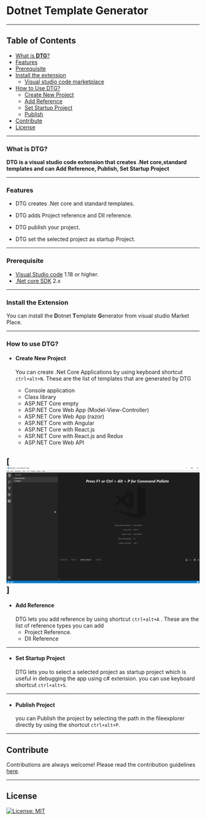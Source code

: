# **D**otnet **T**emplate **G**enerator

---


## Table of Contents
* [What is **DTG**?](#what-is-DTG)
* [Features](#features)
* [Prerequisite](#prerequisite)
* [Install the extension](#install-the-extension)
    * [Visual studio code marketplace](#visual-studio-code-marketplace)
* [How to Use DTG?](#how-to-use-DTG)
    * [Create New Project](#Create-New-Project)
    * [Add Reference](#Add-Reference)
    * [Set Startup Project](#Set-Startup-Project)
    * [Publish](#Publish)
* [Contribute](#contribute)
* [License](#license)

---

### **What is DTG?**
**DTG is a visual studio code extension that creates .Net core,standard templates and can Add Reference, Publish, Set Startup Project**

---

### **Features**
- DTG creates .Net core and standard templates.

- DTG adds Project reference and Dll reference.

- DTG publish your project.

- DTG set the selected project as startup Project.


    
---

### **Prerequisite**
  - [Visual Studio code](https://code.visualstudio.com/download) 1.18 or higher.
  - [.Net core SDK](https://www.microsoft.com/net/download/windows) 2.x
  
---

### **Install the Extension**

You can install the **D**otnet **T**emplate **G**enerator from visual studio Market Place.

---

### **How to use DTG?**

- #### Create New Project
   You can create .Net Core Applications by using keyboard shortcut `ctrl+alt+N`. These are the list of templates that are generated by DTG

    - Console application
    - Class library
    - ASP.NET Core empty
    - ASP.NET Core Web App (Model-View-Controller)
    - ASP.NET Core Web App (razor)
    - ASP.NET Core with Angular
    - ASP.NET Core with React.js
    - ASP.NET Core with React.js and Redux
    - ASP.NET Core Web API
   
[![adsfdsf](./Media/newProject.gif)]
---

- #### Add Reference
  DTG lets you add reference by using shortcut `ctrl+alt+A` . These are the list of reference types you can add
    - Project Reference.
    - Dll Reference

---

- #### Set Startup Project
   DTG lets you to select a selected project as startup project which is useful in debugging the app using c# extension. you can use keyboard shortcut `ctrl+alt+S`. 


---

- #### Publish Project
  you can Publish the project by selecting the path in the fileexplorer directly by using the shortcut `ctrl+alt+P`.
    
---

## Contribute                                         
Contributions are always welcome!
Please read the contribution guidelines [here](CONTRIBUTION.md).

---

## License

[![License: MIT](https://img.shields.io/badge/License-MIT-yellow.svg)](LICENSE)